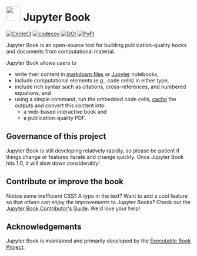 # <img src="https://raw.githubusercontent.com/executablebooks/jupyter-book/master/docs/images/logo.png" width=40 /> Jupyter Book

[![CircleCI](https://circleci.com/gh/executablebooks/jupyter-book.svg?style=svg)](https://circleci.com/gh/executablebooks/jupyter-book)
[![codecov](https://codecov.io/gh/executablebooks/jupyter-book/branch/master/graph/badge.svg)](https://codecov.io/gh/executablebooks/jupyter-book)
[![DOI](https://zenodo.org/badge/DOI/10.5281/zenodo.2561065.svg)](https://doi.org/10.5281/zenodo.2561065)
[![PyPI][pypi-badge]][pypi-link]

Jupyter Book is an open-source tool for building publication-quality books and documents from computational material.

Jupyter Book allows users to

* write their content in [markdown files](https://myst-parser.readthedocs.io/en/latest/) or [Jupyter](https://jupyter.org/) notebooks,
* include computational elements (e.g., code cells) in either type,
* include rich syntax such as citations, cross-references, and numbered equations, and
* using a simple command, run the embedded code cells, [cache](https://jupyter-cache.readthedocs.io/en/latest/) the outputs and convert this content into:
    * a web-based interactive book and
    * a publication-quality PDF.

## Governance of this project

Jupyter Book is still developing relatively rapidly, so please be patient if things change
or features iterate and change quickly. Once Jupyter Book hits 1.0, it will slow down
considerably!

## Contribute or improve the book

Notice some inefficient CSS? A typo in the text? Want to add a cool feature so that others
can enjoy the improvements to Jupyter Books? Check out the [Jupyter Book Contributor's
Guide](https://jupyterbook.org/contribute/intro.html). We'd love your help!

## Acknowledgements

Jupyter Book is maintained and primarily developed by
the [Executable Book Project](https://executablebooks.org).

[pypi-badge]: https://img.shields.io/pypi/v/jupyter-book.svg
[pypi-link]: https://pypi.org/project/jupyter-book
